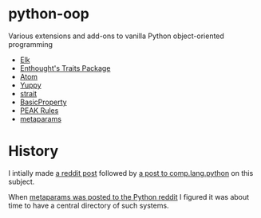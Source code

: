 # python-oop
Various extensions and add-ons to vanilla Python object-oriented programming

* [Elk](https://github.com/frasertweedale/elk)
* [Enthought's Traits Package](http://code.enthought.com/projects/traits/)
* [Atom](https://github.com/nucleic/atom)
* [Yuppy](https://github.com/kuujo/yuppy)
* [strait](https://pypi.python.org/pypi/strait)
* [BasicProperty](http://basicproperty.sourceforge.net/)
* [PEAK Rules](https://pypi.python.org/pypi/PEAK-Rules)
* [metaparams](https://github.com/mementum/metaparams)



# History

I intially made [a reddit post](https://www.reddit.com/r/Python/comments/2d9f7i/survey_of_python_object_systems/) followed by [a post to comp.lang.python](https://groups.google.com/forum/#!topic/comp.lang.python/vW9JTTI1GBA) on this subject. 

When [metaparams was posted to the Python reddit](https://github.com/mementum/metaparams) I figured it was about time to have a central directory of such systems.
